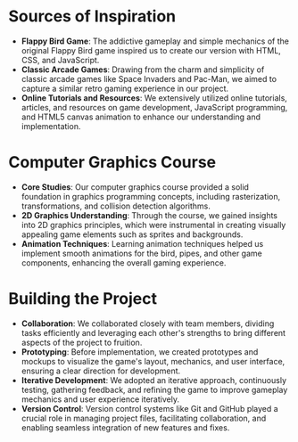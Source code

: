 # Sources of Inspiration

- **Flappy Bird Game**: The addictive gameplay and simple mechanics of the original Flappy Bird game inspired us to create our version with HTML, CSS, and JavaScript.
- **Classic Arcade Games**: Drawing from the charm and simplicity of classic arcade games like Space Invaders and Pac-Man, we aimed to capture a similar retro gaming experience in our project.
- **Online Tutorials and Resources**: We extensively utilized online tutorials, articles, and resources on game development, JavaScript programming, and HTML5 canvas animation to enhance our understanding and implementation.

# Computer Graphics Course

- **Core Studies**: Our computer graphics course provided a solid foundation in graphics programming concepts, including rasterization, transformations, and collision detection algorithms.
- **2D Graphics Understanding**: Through the course, we gained insights into 2D graphics principles, which were instrumental in creating visually appealing game elements such as sprites and backgrounds.
- **Animation Techniques**: Learning animation techniques helped us implement smooth animations for the bird, pipes, and other game components, enhancing the overall gaming experience.

# Building the Project

- **Collaboration**: We collaborated closely with team members, dividing tasks efficiently and leveraging each other's strengths to bring different aspects of the project to fruition.
- **Prototyping**: Before implementation, we created prototypes and mockups to visualize the game's layout, mechanics, and user interface, ensuring a clear direction for development.
- **Iterative Development**: We adopted an iterative approach, continuously testing, gathering feedback, and refining the game to improve gameplay mechanics and user experience iteratively.
- **Version Control**: Version control systems like Git and GitHub played a crucial role in managing project files, facilitating collaboration, and enabling seamless integration of new features and fixes.
